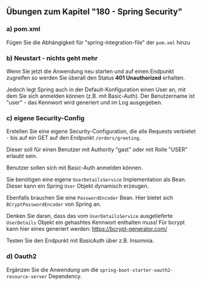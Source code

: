 ## Übungen zum Kapitel "180 - Spring Security"

### a) pom.xml

Fügen Sie die Abhängigkeit für "spring-integration-file" der `pom.xml` hinzu

### b) Neustart - nichts geht mehr

Wenn Sie jetzt die Anwendung neu starten und auf einen Endpunkt zugreifen so werden Sie
überall den Status **401 Unauthorized** erhalten.

Jedoch legt Spring auch in der Default-Konfiguration einen User an, mit dem Sie sich
anmelden können (z.B. mit Basic-Auth). Der Benutzername ist "user" - das Kennwort wird
generiert und im Log ausgegeben.

### c) eigene Security-Config

Erstellen Sie eine eigene Security-Configuration, die alle Requests verbietet - bis auf ein GET auf den
Endpunkt `/orders/greeting`.

Dieser soll für einen Benutzer mit Authority "gast" oder mit Rolle "USER" erlaubt sein.

Benutzer sollen sich mit Basic-Auth anmelden können.

Sie benötigen eine eigene `UserDetailsService` Implementation als Bean. Dieser kann ein Spring `User` Objekt
dynamisch erzeugen.

Ebenfalls brauchen Sie eine `PasswordEncoder` Bean. Hier bietet sich `BCryptPasswordEncoder` von Spring an.

Denken Sie daran, dass das vom `UserDetailsService` ausgelieferte `UserDetails` Objekt ein gehashtes Kennwort
enthalten muss! Für bcrypt kann hier eines generiert werden: https://bcrypt-generator.com/

Testen Sie den Endpunkt mit BasicAuth über z.B. Insomnia.

### d) Oauth2

Ergänzen Sie die Anwendung um die `spring-boot-starter-oauth2-resource-server` Dependency.

